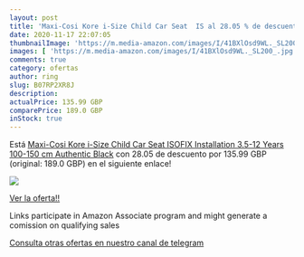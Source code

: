 ```yaml
---
layout: post
title: 'Maxi-Cosi Kore i-Size Child Car Seat  IS al 28.05 % de descuento'
date: 2020-11-17 22:07:05
thumbnailImage: 'https://m.media-amazon.com/images/I/41BXlOsd9WL._SL200_.jpg'
images: [ 'https://m.media-amazon.com/images/I/41BXlOsd9WL._SL200_.jpg' ]
comments: true
category: ofertas
author: ring
slug: B07RP2XR8J
description:
actualPrice: 135.99 GBP
comparePrice: 189.0 GBP
inStock: true
---
```


Está [Maxi-Cosi Kore i-Size Child Car Seat  ISOFIX Installation  3.5-12 Years  100-150 cm  Authentic Black](https://www.amazon.co.uk/dp/B07RP2XR8J/?tag=redken01-21) con 28.05 de descuento por 135.99 GBP (original: 189.0 GBP) en el siguiente enlace!

[![](https://m.media-amazon.com/images/I/41BXlOsd9WL._SL200_.jpg)](https://www.amazon.co.uk/dp/B07RP2XR8J/?tag=redken01-21)

[Ver la oferta!!](https://www.amazon.co.uk/dp/B07RP2XR8J/?tag=redken01-21)

Links participate in Amazon Associate program and might generate a comission on qualifying sales

[Consulta otras ofertas en nuestro canal de telegram](https://t.me/s/ofertas25)
